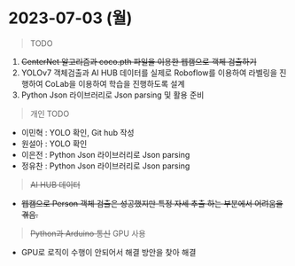 # 2023-07-03 (월)

> TODO
1. ~~CenterNet 알고리즘과 coco.pth 파일을 이용한 웹캠으로 객체 검출하기~~
2. YOLOv7 객체검출과 AI HUB 데이터를 실제로 Roboflow를 이용하여 라벨링을 진행하여 CoLab을 이용하여 학습을 진행하도록 설계
3. Python Json 라이브러리로 Json parsing 및 활용 준비

> 개인 TODO
- 이민혁 : YOLO 확인, Git hub 작성
- 원설아 : YOLO 확인
- 이은전 : Python Json 라이브러리로 Json parsing
- 정유찬 : Python Json 라이브러리로 Json parsing

> ~~AI HUB 데이터~~
- ~~웹캠으로 Person 객체 검출은 성공했지만 특정 자세 추출 하는 부분에서 어려움을 겪음.~~
> ~~Python과 Arduino 통신~~
> GPU 사용
- GPU로 로직이 수행이 안되어서 해결 방안을 찾아 해결

  
